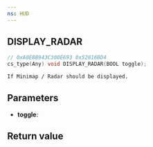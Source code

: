 ```yaml
---
ns: HUD
---
```

## DISPLAY_RADAR

```c
// 0xA0EBB943C300E693 0x52816BD4
cs_type(Any) void DISPLAY_RADAR(BOOL toggle);
```

```
If Minimap / Radar should be displayed.
```

## Parameters
* **toggle**: 

## Return value
